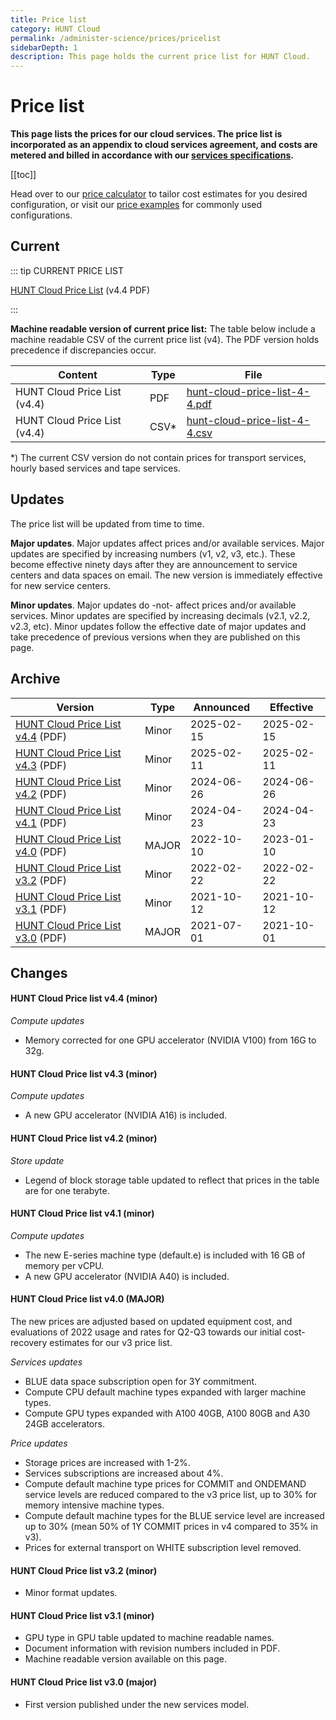 ```yaml
---
title: Price list
category: HUNT Cloud
permalink: /administer-science/prices/pricelist
sidebarDepth: 1
description: This page holds the current price list for HUNT Cloud.
---
```


# Price list

**This page lists the prices for our cloud services. The price list is incorporated as an appendix to cloud services agreement, and costs are metered and billed in accordance with our [services specifications](/administer-science/services/specifications).**

[[toc]]

Head over to our [price calculator](/administer-science/prices/calculator) to tailor cost estimates for you desired configuration, or visit our [price examples](/administer-science/prices/examples/) for commonly used configurations.


## Current 

::: tip CURRENT PRICE LIST

[HUNT Cloud Price List](https://assets.hdc.ntnu.no/assets/prices/hunt-cloud-price-list-4-4.pdf) (v4.4 PDF)

:::

**Machine readable version of current price list:** The table below include a machine readable CSV of the current price list (v4). The PDF version holds precedence if discrepancies occur.

| **Content** | **Type** | **File** |
| ---- | ---- | ---- |
| HUNT Cloud Price List (v4.4) | PDF | [hunt-cloud-price-list-4-4.pdf](https://assets.hdc.ntnu.no/assets/prices/hunt-cloud-price-list-4-3.pdf) |
| HUNT Cloud Price List (v4.4) | CSV* | [hunt-cloud-price-list-4-4.csv](https://assets.hdc.ntnu.no/assets/prices/v4/hunt-cloud-price-list-4-4.csv) |

*) The current CSV version do not contain prices for transport services, hourly based services and tape services.

## Updates

The price list will be updated from time to time. 

**Major updates**. Major updates affect prices and/or available services. Major updates are specified by increasing numbers (v1, v2, v3, etc.). These become effective ninety days after they are announcement to service centers and data spaces on email. The new version is immediately effective for new service centers. 

**Minor updates**. Major updates do -not- affect prices and/or available services. Minor updates are specified by increasing decimals (v2.1, v2.2, v2.3, etc). Minor updates follow the effective date of major updates and take precedence of previous versions when they are published on this page.


## Archive

| **Version** | **Type** | **Announced** | **Effective** |
| - | - | - | - |
| [HUNT Cloud Price List v4.4](https://assets.hdc.ntnu.no/assets/prices/hunt-cloud-price-list-4-4.pdf) (PDF) | Minor | 2025-02-15 | 2025-02-15 |
| [HUNT Cloud Price List v4.3](https://assets.hdc.ntnu.no/assets/prices/hunt-cloud-price-list-4-3.pdf) (PDF) | Minor | 2025-02-11 | 2025-02-11 |
| [HUNT Cloud Price List v4.2](https://assets.hdc.ntnu.no/assets/prices/hunt-cloud-price-list-4-2.pdf) (PDF) | Minor | 2024-06-26 | 2024-06-26 |
| [HUNT Cloud Price List v4.1](https://assets.hdc.ntnu.no/assets/prices/hunt-cloud-price-list-4-1.pdf) (PDF) | Minor | 2024-04-23 | 2024-04-23 |
| [HUNT Cloud Price List v4.0](https://assets.hdc.ntnu.no/assets/prices/hunt-cloud-price-list-4-0.pdf) (PDF) | MAJOR | 2022-10-10 | 2023-01-10 |
| [HUNT Cloud Price List v3.2](https://assets.hdc.ntnu.no/assets/prices/hunt-cloud-price-list-3-2.pdf) (PDF) | Minor | 2022-02-22 | 2022-02-22 |
| [HUNT Cloud Price List v3.1](https://assets.hdc.ntnu.no/assets/prices/hunt-cloud-price-list-3-1.pdf) (PDF) | Minor | 2021-10-12 | 2021-10-12 |
| [HUNT Cloud Price List v3.0](https://assets.hdc.ntnu.no/assets/prices/hunt-cloud-price-list-3-0.pdf) (PDF) | MAJOR | 2021-07-01 | 2021-10-01 |

## Changes

#### HUNT Cloud Price list v4.4 (minor) 

*Compute updates*

* Memory corrected for one GPU accelerator (NVIDIA V100) from 16G to 32g.

#### HUNT Cloud Price list v4.3 (minor) 

*Compute updates*

* A new GPU accelerator (NVIDIA A16) is included.

#### HUNT Cloud Price list v4.2 (minor) 

*Store update*

* Legend of block storage table updated to reflect that prices in the table are for one terabyte.

#### HUNT Cloud Price list v4.1 (minor) 

*Compute updates*

* The new E-series machine type (default.e) is included with 16 GB of memory per vCPU.
* A new GPU accelerator (NVIDIA A40) is included.

#### HUNT Cloud Price list v4.0 (MAJOR)

The new prices are adjusted based on updated equipment cost, and evaluations of 2022 usage and rates for Q2-Q3 towards our initial cost-recovery estimates for our v3 price list. 

*Services updates*

* BLUE data space subscription open for 3Y commitment. 
* Compute CPU default machine types expanded with larger machine types.
* Compute GPU types expanded with A100 40GB, A100 80GB and A30 24GB accelerators.

*Price updates*

* Storage prices are increased with 1-2%.
* Services subscriptions are increased about 4%.
* Compute default machine type prices for COMMIT and ONDEMAND service levels are reduced compared to the v3 price list, up to 30% for memory intensive machine types.
* Compute default machine types for the BLUE service level are increased up to 30% (mean 50% of 1Y COMMIT prices in v4 compared to 35% in v3). 
* Prices for external transport on WHITE subscription level removed.

#### HUNT Cloud Price list v3.2 (minor)

- Minor format updates.

#### HUNT Cloud Price list v3.1 (minor)

- GPU type in GPU table updated to machine readable names.
- Document information with revision numbers included in PDF.
- Machine readable version available on this page.

#### HUNT Cloud Price list v3.0 (major)

- First version published under the new services model.


